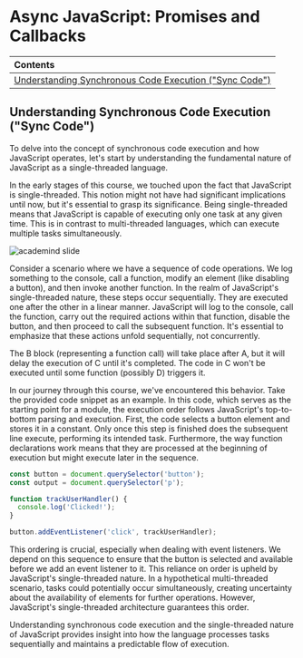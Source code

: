 # Async JavaScript: Promises and Callbacks

| Contents |
| :--- |
| [Understanding Synchronous Code Execution ("Sync Code")](#understanding-synchronous-code-execution-sync-code) |

## Understanding Synchronous Code Execution ("Sync Code")

To delve into the concept of synchronous code execution and how JavaScript operates, let's start by understanding the fundamental nature of JavaScript as a single-threaded language.

In the early stages of this course, we touched upon the fact that JavaScript is single-threaded. This notion might not have had significant implications until now, but it's essential to grasp its significance. Being single-threaded means that JavaScript is capable of executing only one task at any given time. This is in contrast to multi-threaded languages, which can execute multiple tasks simultaneously.

<img src="https://drive.google.com/uc?export=view&id=1YV3n6ASkAcrBaso24dj-SsacNSFTvz8R" alt="academind slide">

Consider a scenario where we have a sequence of code operations. We log something to the console, call a function, modify an element (like disabling a button), and then invoke another function. In the realm of JavaScript's single-threaded nature, these steps occur sequentially. They are executed one after the other in a linear manner. JavaScript will log to the console, call the function, carry out the required actions within that function, disable the button, and then proceed to call the subsequent function. It's essential to emphasize that these actions unfold sequentially, not concurrently.

The B block (representing a function call) will take place after A, but it will delay the execution of C until it's completed. The code in C won't be executed until some function (possibly D) triggers it.

In our journey through this course, we've encountered this behavior. Take the provided code snippet as an example. In this code, which serves as the starting point for a module, the execution order follows JavaScript's top-to-bottom parsing and execution. First, the code selects a button element and stores it in a constant. Only once this step is finished does the subsequent line execute, performing its intended task. Furthermore, the way function declarations work means that they are processed at the beginning of execution but might execute later in the sequence.

```javascript
const button = document.querySelector('button');
const output = document.querySelector('p');

function trackUserHandler() {
  console.log('Clicked!');
}

button.addEventListener('click', trackUserHandler);
```

This ordering is crucial, especially when dealing with event listeners. We depend on this sequence to ensure that the button is selected and available before we add an event listener to it. This reliance on order is upheld by JavaScript's single-threaded nature. In a hypothetical multi-threaded scenario, tasks could potentially occur simultaneously, creating uncertainty about the availability of elements for further operations. However, JavaScript's single-threaded architecture guarantees this order.

Understanding synchronous code execution and the single-threaded nature of JavaScript provides insight into how the language processes tasks sequentially and maintains a predictable flow of execution.